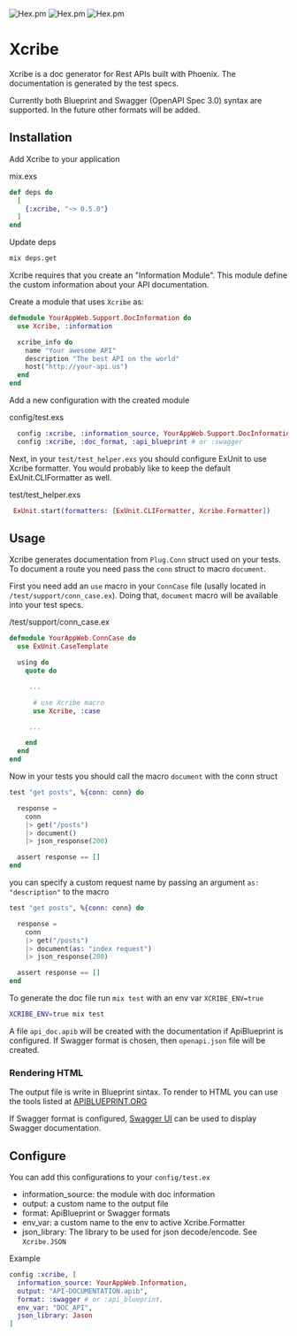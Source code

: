 ![Hex.pm](https://img.shields.io/hexpm/v/xcribe?style=flat-square)
![Hex.pm](https://img.shields.io/hexpm/l/xcribe?style=flat-square)
![Hex.pm](https://img.shields.io/hexpm/dt/xcribe?style=flat-square)

# Xcribe

Xcribe is a doc generator for Rest APIs built with Phoenix.
The documentation is generated by the test specs.

Currently both Blueprint and Swagger (OpenAPI Spec 3.0) syntax are supported. In the future other formats will
be added.

## Installation

Add Xcribe to your application

mix.exs

```elixir
def deps do
  [
    {:xcribe, "~> 0.5.0"}
  ]
end
```

Update deps

```sh
mix deps.get
```

Xcribe requires that you create an "Information Module". This module define
the custom information about your API documentation.

Create a module that uses `Xcribe` as:

```elixir
defmodule YourAppWeb.Support.DocInformation do
  use Xcribe, :information

  xcribe_info do
    name "Your awesome API"
    description "The best API on the world"
    host("http://your-api.us")
  end
end
```

Add a new configuration with the created module

config/test.exs

```elixir
  config :xcribe, :information_source, YourAppWeb.Support.DocInformation
  config :xcribe, :doc_format, :api_blueprint # or :swagger
```

Next, in your `test/test_helper.exs` you should configure ExUnit to use Xcribe
formatter. You would probably like to keep the default ExUnit.CLIFormatter as
well.

test/test_helper.exs

```elixir
 ExUnit.start(formatters: [ExUnit.CLIFormatter, Xcribe.Formatter])
```

## Usage

Xcribe generates documentation from `Plug.Conn` struct used on your tests. To
document a route you need pass the `conn` struct to macro `document`.

First you need add an `use` macro in your `ConnCase` file (usally located in `/test/support/conn_case.ex`).
Doing that, `document` macro will be available into your test specs.

/test/support/conn_case.ex

```elixir
defmodule YourAppWeb.ConnCase do
  use ExUnit.CaseTemplate

  using do
    quote do

     ...

      # use Xcribe macro
      use Xcribe, :case

     ...

    end
  end
end
```

Now in your tests you should call the macro `document` with the conn struct

```elixir
test "get posts", %{conn: conn} do

  response =
    conn
    |> get("/posts")
    |> document()
    |> json_response(200)

  assert response == []
end
```

you can specify a custom request name by passing an argument `as: "description"`
to the macro

```elixir
test "get posts", %{conn: conn} do

  response =
    conn
    |> get("/posts")
    |> document(as: "index request")
    |> json_response(200)

  assert response == []
end
```

To generate the doc file run `mix test` with an env var `XCRIBE_ENV=true`

```sh
XCRIBE_ENV=true mix test
```

A file `api_doc.apib` will be created with the documentation if ApiBlueprint is configured. If Swagger format is chosen, then `openapi.json` file will be created.

### Rendering HTML

The output file is write in Blueprint sintax. To render to HTML you can use the
tools listed at [APIBLUEPRINT.ORG](https://apiblueprint.org/tools.html#renderers)

If Swagger format is configured, [Swagger UI](https://swagger.io/tools/swagger-ui/download/) can be used to display Swagger documentation.

## Configure

You can add this configurations to your `config/test.ex`

-   information_source: the module with doc information
-   output: a custom name to the output file
-   format: ApiBlueprint or Swagger formats
-   env_var: a custom name to the env to active Xcribe.Formatter
-   json_library: The library to be used for json decode/encode. See `Xcribe.JSON`

Example

```elixir
config :xcribe, [
  information_source: YourAppWeb.Information,
  output: "API-DOCUMENTATION.apib",
  format: :swagger # or :api_blueprint,
  env_var: "DOC_API",
  json_library: Jason
]
```
